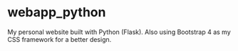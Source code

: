# webapp_python
My personal website built with Python (Flask). Also using Bootstrap 4 as my CSS framework for a better design.
